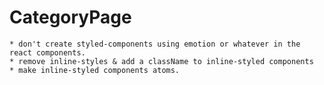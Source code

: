 # CategoryPage

    * don't create styled-components using emotion or whatever in the react components.
    * remove inline-styles & add a className to inline-styled components
    * make inline-styled components atoms.
